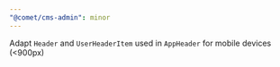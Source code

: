 ```yaml
---
"@comet/cms-admin": minor
---
```


Adapt `Header` and `UserHeaderItem` used in `AppHeader` for mobile devices (<900px)
